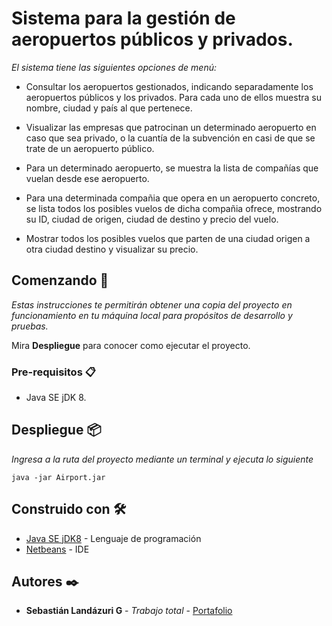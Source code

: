 # Sistema para la gestión de aeropuertos públicos y privados.

_El sistema tiene las siguientes opciones de menú:_

- Consultar los aeropuertos gestionados, indicando separadamente los aeropuertos públicos y los privados. Para cada uno de ellos muestra su nombre, ciudad y país al que pertenece.

- Visualizar las empresas que patrocinan un determinado aeropuerto en caso que sea privado, o la cuantía de la subvención en casi de que se trate de un aeropuerto público.

- Para un determinado aeropuerto, se muestra la lista de compañías que vuelan desde ese aeropuerto.

- Para una determinada compañia que opera en un aeropuerto concreto, se lista todos los posibles vuelos de dicha compañia ofrece, mostrando su ID, ciudad de origen, ciudad de destino y precio del vuelo.

- Mostrar todos los posibles vuelos que parten de una ciudad origen a otra ciudad destino y visualizar su precio.

## Comenzando 🚀

_Estas instrucciones te permitirán obtener una copia del proyecto en funcionamiento en tu máquina local para propósitos de desarrollo y pruebas._

Mira **Despliegue** para conocer como ejecutar el proyecto.


### Pre-requisitos 📋

- Java SE jDK 8.

## Despliegue 📦

_Ingresa a la ruta del proyecto mediante un terminal y ejecuta lo siguiente_
```
java -jar Airport.jar
```

## Construido con 🛠️

* [Java SE jDK8](https://www.oracle.com/java/technologies/javase/javase-jdk8-downloads.html) - Lenguaje de programación
* [Netbeans](https://netbeans.apache.org/download/index.html) - IDE

## Autores ✒️

* **Sebastián Landázuri G** - *Trabajo total* - [Portafolio](https://sebas1197.github.io/Sebastian_LG/)
